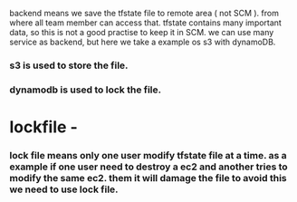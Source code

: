 backend means we save the tfstate file to remote area ( not SCM ). from where all team member can access that. tfstate contains many important data, so this is not a good practise to keep it in SCM.
we can use many service as backend, but here we take a example os s3 with dynamoDB.
### s3 is used to store the file.
### dynamodb is used to lock the file.
# lockfile -
### lock file means only one user modify tfstate file at a time. as a example if one user need to destroy a ec2 and another tries to modify the same ec2. them it will damage the file to avoid this we need to use lock file.
